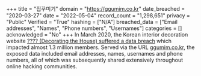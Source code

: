 +++
title = "집꾸미기"
domain = "https://ggumim.co.kr"
date_breached = "2020-03-27"
date = "2022-05-04"
record_count = "1,298,651"
privacy = "Public"
Verified = "True"
hashing = ["N/A"]
breached_data = ["Email addresses", "Names", "Phone numbers", "Usernames"]
categories = []
acknowledged = "No"
+++
In March 2020, the Korean interior decoration website <a href="https://www.bleepingcomputer.com/news/security/hacker-leaks-386-million-user-records-from-18-companies-for-free/" target="_blank" rel="noopener">???? (Decorating the House) suffered a data breach</a> which impacted almost 1.3 million members. Served via the URL <a href="https://www.ggumim.co.kr/" target="_blank" rel="noopener">ggumim.co.kr</a>, the exposed data included email addresses, names, usernames and phone numbers, all of which was subsequently shared extensively throughout online hacking communities.

